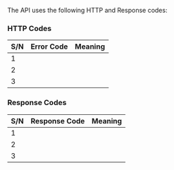 
The <NAME of the API> API uses the following HTTP and Response codes:

### HTTP Codes

S/N | Error Code | Meaning
---|---|---
1 	|   | 
2 	|   | 
3 	|   | 


### Response Codes

S/N | Response Code | Meaning
---|---|---
1 	|   | 
2 	|   | 
3 	|   | 
